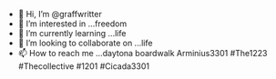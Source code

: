 - 👋 Hi, I’m @graffwritter
- 👀 I’m interested in ...freedom
- 🌱 I’m currently learning ...life
- 💞️ I’m looking to collaborate on ...life
- 📫 How to reach me ...daytona boardwalk
Arminius3301 #The1223 #Thecollective #1201 #Cicada3301
<!---
graffwritter/graffwritter is a ✨ special ✨ repository because its `README.md` (this file) appears on your GitHub profile.
You can click the Preview link to take a look at your changes.
--->
